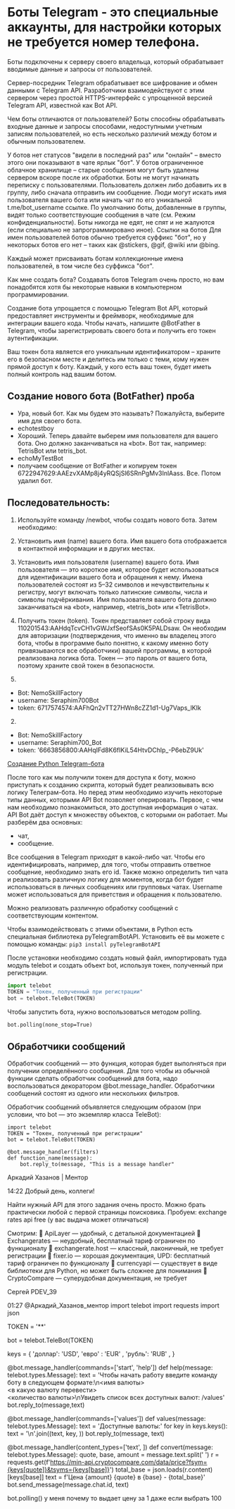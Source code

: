 # Боты Telegram - это специальные аккаунты, для настройки которых не требуется номер телефона. 

Боты подключены к серверу своего владельца, который обрабатывает вводимые данные и запросы от пользователей.

Сервер-посредник Telegram обрабатывает все шифрование и обмен данными с Telegram API. Разработчики взаимодействуют с этим сервером через простой HTTPS-интерфейс с упрощенной версией Telegram API, известной как Bot API.

Чем боты отличаются от пользователей?
Боты способны обрабатывать входные данные и запросы способами, недоступными учетным записям пользователей, но есть несколько различий между ботом и обычным пользователем.

У ботов нет статусов "видели в последний раз" или "онлайн" – вместо этого они показывают в чате ярлык "бот".
У ботов ограниченное облачное хранилище – старые сообщения могут быть удалены сервером вскоре после их обработки.
Боты не могут начинать переписку с пользователями. Пользователь должен либо добавить их в группу, либо сначала отправить им сообщение. Люди могут искать имя пользователя вашего бота или начать чат по его уникальной t.me/bot_username ссылке.
По умолчанию боты, добавленные в группы, видят только соответствующие сообщения в чате (см. Режим конфиденциальности).
Боты никогда не едят, не спят и не жалуются (если специально не запрограммировано иное).
Ссылки на ботов
Для имен пользователей ботов обычно требуется суффикс "бот", но у некоторых ботов его нет – таких как @stickers, @gif, @wiki или @bing.

Каждый может присваивать ботам коллекционные имена пользователей, в том числе без суффикса "бот".

Как мне создать бота?
Создавать ботов Telegram очень просто, но вам понадобятся хотя бы некоторые навыки в компьютерном программировании.

Создание бота упрощается с помощью Telegram Bot API, который предоставляет инструменты и фреймворк, необходимые для интеграции вашего кода. Чтобы начать, напишите @BotFather в Telegram, чтобы зарегистрировать своего бота и получить его токен аутентификации.

Ваш токен бота является его уникальным идентификатором – храните его в безопасном месте и делитесь им только с теми, кому нужен прямой доступ к боту. Каждый, у кого есть ваш токен, будет иметь полный контроль над вашим ботом.

## Создание нового бота (BotFather)  проба
- Ура, новый бот. Как мы будем это называть? Пожалуйста, выберите имя для своего бота.
- echotestboy
- Хороший. Теперь давайте выберем имя пользователя для вашего бота. Оно должно заканчиваться на «bot». Вот так, например: TetrisBot или tetris_bot.
- echoMyTestBot
- получаем сообщение от BotFather и копируем токен 6722947629:AAEzvXAMp8j4yRQSjSl6SRnPgMv3InlAass.
Все. Потом удалил бот.
## Последовательность: 
1. Используйте команду /newbot, чтобы создать нового бота.
Затем необходимо:

2. Установить имя (name) вашего бота.
Имя вашего бота отображается в контактной информации и в других местах.
3. Установить имя пользователя (username) вашего бота.
Имя пользователя — это короткое имя, которое будет использоваться для идентификации вашего бота и обращения к нему. Имена пользователей состоят из 5–32 символов и нечувствительны к регистру, могут включать только латинские символы, числа и символы подчёркивания. Имя пользователя вашего бота должно заканчиваться на «bot», например, «tetris_bot» или «TetrisBot».
4. Получить токен (token).
Токен представляет собой строку вида 110201543:AAHdqTcvCH1vGWJxfSeofSAs0K5PALDsaw. Он необходим для авторизации (подтверждения, что именно вы владелец этого бота, чтобы в программе было понятно, к какому именно боту привязываются все обработчики) вашей программы, в которой реализована логика бота. Токен — это пароль от вашего бота, поэтому храните свой токен в безопасности.

1. 
- Bot: NemoSkillFactory
- username: Seraphim700Bot
- token: 6717574574:AAFhQn2vTT27HWn8cZZ1d1-Ug7Vaps_lKIk

2.
- Bot: NemoSkillFactory
- username: Seraphim700_Bot
- token: '6663856800:AAHqIFd8K6fIKiL54HtvDChlp_-P6ebZ9Uk'

[Создание  Python Telegram-бота](https://apps.skillfactory.ru/learning/course/course-v1:SkillFactory+PDEV+2021/block-v1:SkillFactory+PDEV+2021+type@sequential+block@0b42c85796354a028742056683919ac4/block-v1:SkillFactory+PDEV+2021+type@vertical+block@8fc552b5685a4fd5a43a92774eb6a1fb)

После того как мы получили токен для доступа к боту, можно приступать к созданию скрипта, который будет реализовывать всю логику Телеграм-бота. Но перед этим необходимо изучить некоторые типы данных, которыми API Bot позволяет оперировать.
Первое, с чем нам необходимо познакомиться, это доступная информация о чатах. API Bot даёт доступ к множеству объектов, с которыми он работает.
Мы разберём два основных:
- чат,
- сообщение.

Все сообщения в Telegram приходят в какой-либо чат. 
Чтобы его идентифицировать, например, для того, чтобы отправить ответное сообщение, необходимо знать его id. 
Также можно определить тип чата и реализовать различную логику для моментов, когда бот будет использоваться в личных сообщениях или групповых чатах. 
Username может использоваться для приветствия и обращения к пользователю.

Можно реализовать различную обработку сообщений с соответствующим контентом.

Чтобы взаимодействовать с этими объектами, в Python есть специальная библиотека pyTelegramBotAPI. 
Установить её вы можете с помощью команды: `pip3 install pyTelegramBotAPI`

После установки необходимо создать новый файл, импортировать туда модуль telebot и создать объект bot, используя токен, полученный при регистрации.
```py
import telebot
TOKEN = "Токен, полученный при регистрации"
bot = telebot.TeleBot(TOKEN)
```
Чтобы запустить бота, нужно воспользоваться методом polling.

`bot.polling(none_stop=True)`

## Обработчики сообщений
Обработчик сообщений — это функция, которая будет выполняться при получении определённого сообщения.
Для того чтобы из обычной функции сделать обработчик сообщений для бота, надо воспользоваться декоратором @bot.message_handler. Обработчики сообщений состоят из одного или нескольких фильтров.

Обработчик сообщений объявляется следующим образом (при условии, что bot — это экземпляр класса TeleBot):
```
import telebot
TOKEN = "Токен, полученный при регистрации"
bot = telebot.TeleBot(TOKEN)
 
@bot.message_handler(filters)
def function_name(message):
    bot.reply_to(message, "This is a message handler"
```




Аркадий Хазанов | Ментор

14:22
Добрый день, коллеги!

Найти нужный API для этого задания очень просто. Можно брать практически любой с первой страницы поисковика. Пробуем: exchange rates api free (у вас выдача может отличаться)

Смотрим:
🔸 ApiLayer — удобный, с детальной документацией
🔸 Exchangerates — неудобный, бесплатный тариф ограничен по функционалу
🔸 exchangerate.host — классный, лаконичный, не требует регистрации
🔸 fixer.io — хорошая документация, UPD: бесплатный тариф ограничен по функционалу
🔸 currencyapi — существует в виде библиотеки для Python, но может быть сложнее для понимания
🔸 CryptoCompare — суперудобная документация, не требует


Сергей PDEV_39

01:27
@Аркадий_Хазанов_ментор import telebot
import requests
import json


TOKEN = '**'


bot = telebot.TeleBot(TOKEN)

keys = {
    'доллар': 'USD',
    'евро' : 'EUR' ,
    'рубль': 'RUB' ,
}

@bot.message_handler(commands=['start', 'help'])
def help(message: telebot.types.Message):
    text = 'Чтобы начать работу введите команду боту в следующем формате:\n<имя валюты> \
<в какую валюту перевести> \
<количество валюты>\nУвидеть список всех доступных валют: /values'
    bot.reply_to(message,text)


@bot.message_handler(commands=['values'])
def values(message: telebot.types.Message):
    text = 'Доступные валюты:'
    for key in keys.keys():
       text = '\n'.join((text, key, ))
    bot.reply_to(message, text)



@bot.message_handler(content_types=['text', ])
def convert(message: telebot.types.Message):
    quote, base, amount = message.text.split(' ')
    r = requests.get(f'https://min-api.cryptocompare.com/data/price?fsym={keys[quote]}&tsyms={keys[base]}')
    total_base = json.loads(r.content)[keys[base]]
    text = f'Цена {amount} {quote} в {base} - {total_base}'
    bot.send_message(message.chat.id, text)


bot.polling()     у меня почему то выдает цену за 1 даже если выбрать 100